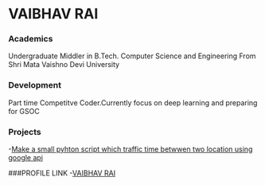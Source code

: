# VAIBHAV RAI

### Academics
 
Undergraduate Middler in B.Tech. Computer Science and Engineering From Shri Mata Vaishno Devi University

### Development
Part time Competitve Coder.Currently focus on deep learning and preparing for GSOC

### Projects
-[Make a small pyhton script which traffic time betwwen two location using google api](https://github.com/RaiVaibhav/python-script)

###PROFILE LINK
-[VAIBHAV RAI](https://github.com/RaiVaibhav)
